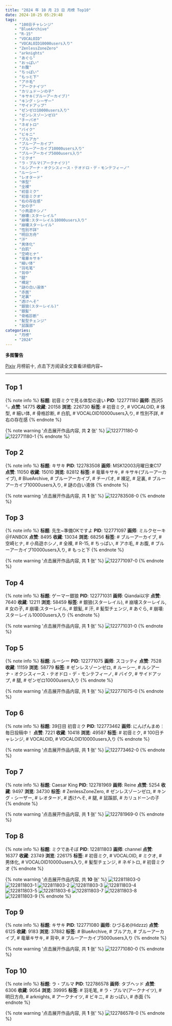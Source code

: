 ```yaml
---
title: "2024 年 10 月 23 日 月榜 Top10"
date: 2024-10-25 05:29:48
tags:
    - "100日チャレンジ"
    - "BlueArchive"
    - "R-15"
    - "VOCALOID"
    - "VOCALOID10000users入り"
    - "ZenlessZoneZero"
    - "arknights"
    - "あぐら"
    - "おっぱい"
    - "お腹"
    - "ちっぱい"
    - "もっと下"
    - "アホ毛"
    - "アークナイツ"
    - "カリュドーンの子"
    - "キサキ(ブルーアーカイブ)"
    - "キング・シーザー"
    - "サイドアップ"
    - "ゼンゼロ10000users入り"
    - "ゼンレスゾーンゼロ"
    - "チーパオ"
    - "ネギトロ"
    - "バイク"
    - "ビキニ"
    - "ブルアカ"
    - "ブルーアーカイブ"
    - "ブルーアーカイブ10000users入り"
    - "ブルーアーカイブ5000users入り"
    - "ミクオ"
    - "ラ・プルマ(アークナイツ)"
    - "ルシアーナ・オクシスィース・テオドロ・デ・モンテフィーノ"
    - "ルーシー"
    - "レオタード"
    - "体型"
    - "全裸"
    - "初音ミク"
    - "初音ミクオ"
    - "右の存在感"
    - "女の子"
    - "小鳥遊ホシノ"
    - "崩壊:スターレイル"
    - "崩壊:スターレイル10000users入り"
    - "崩壊スターレイル"
    - "性別不詳"
    - "明日方舟"
    - "汗"
    - "男体化"
    - "白肌"
    - "空崎ヒナ"
    - "竜華キサキ"
    - "細い体"
    - "羽毛笔"
    - "背中"
    - "腿"
    - "裸足"
    - "謎の白い液体"
    - "赤面"
    - "足裏"
    - "透けへそ"
    - "銀狼(スターレイル)"
    - "銀髪"
    - "骨格診断"
    - "髪型チェンジ"
    - "鼠蹊部"
categories:
    - "月榜"
    - "2024"
---
```


<i class="fa fa-triangle-exclamation"></i>**多图警告**<i class="fa fa-triangle-exclamation"></i>

[Pixiv](https://www.pixiv.net/) 月榜前十, 点击下方阅读全文查看详细内容~

<!-- more -->

---

## Top 1

{% note info %}
**标题**: 初音ミクで見る体型の違い
**PID**: 122771180 **画师**: 西沢5㍉
**点赞**: 14775 **收藏**: 20158 **浏览**: 226730
**标签**: # 初音ミク, # VOCALOID, # 体型, # 細い体, # 骨格診断, # 白肌, # VOCALOID10000users入り, # 性別不詳, # 右の存在感
{% endnote %}

{% note warning '点击展开作品内容, 共 **2** 张' %}
![122771180-0](https://i.pixiv.re/img-original/img/2024/09/26/00/00/41/122771180_p0.jpg)
![122771180-1](https://i.pixiv.re/img-original/img/2024/09/26/00/00/41/122771180_p1.jpg)
{% endnote %}

## Top 2

{% note info %}
**标题**: キサキ
**PID**: 122783508 **画师**: MSK12003月曜日東C17
**点赞**: 11050 **收藏**: 15010 **浏览**: 82812
**标签**: # 竜華キサキ, # キサキ(ブルーアーカイブ), # BlueArchive, # ブルーアーカイブ, # チーパオ, # 裸足, # 足裏, # ブルーアーカイブ10000users入り, # 謎の白い液体
{% endnote %}

{% note warning '点击展开作品内容, 共 **1** 张' %}
![122783508-0](https://i.pixiv.re/img-original/img/2024/09/26/13/51/58/122783508_p0.jpg)
{% endnote %}

## Top 3

{% note info %}
**标题**: 先生~準備OKですよ
**PID**: 122771097 **画师**: ミルクセーキ＠FANBOX
**点赞**: 8495 **收藏**: 13034 **浏览**: 68256
**标签**: # ブルーアーカイブ, # 空崎ヒナ, # 小鳥遊ホシノ, # 全裸, # R-15, # ちっぱい, # アホ毛, # お腹, # ブルーアーカイブ10000users入り, # もっと下
{% endnote %}

{% note warning '点击展开作品内容, 共 **1** 张' %}
![122771097-0](https://i.pixiv.re/img-original/img/2024/09/26/00/00/23/122771097_p0.jpg)
{% endnote %}

## Top 4

{% note info %}
**标题**: ゲーマー銀狼
**PID**: 122771031 **画师**: Qiandai以宇
**点赞**: 7640 **收藏**: 12211 **浏览**: 58459
**标签**: # 銀狼(スターレイル), # 崩壊スターレイル, # 女の子, # 崩壊:スターレイル, # 銀髪, # 汗, # 髪型チェンジ, # あぐら, # 崩壊:スターレイル10000users入り
{% endnote %}

{% note warning '点击展开作品内容, 共 **1** 张' %}
![122771031-0](https://i.pixiv.re/img-original/img/2024/09/26/00/00/11/122771031_p0.png)
{% endnote %}

## Top 5

{% note info %}
**标题**: ルーシー
**PID**: 122771075 **画师**: スコッティ
**点赞**: 7528 **收藏**: 11159 **浏览**: 58779
**标签**: # ゼンレスゾーンゼロ, # ルーシー, # ルシアーナ・オクシスィース・テオドロ・デ・モンテフィーノ, # バイク, # サイドアップ, # 腿, # ゼンゼロ10000users入り
{% endnote %}

{% note warning '点击展开作品内容, 共 **1** 张' %}
![122771075-0](https://i.pixiv.re/img-original/img/2024/09/26/00/00/18/122771075_p0.jpg)
{% endnote %}

## Top 6

{% note info %}
**标题**: 39日目 初音ミク
**PID**: 122773462 **画师**: にんげんまめ￤毎日投稿中！
**点赞**: 7221 **收藏**: 10418 **浏览**: 49587
**标签**: # 初音ミク, # 100日チャレンジ, # VOCALOID, # VOCALOID10000users入り
{% endnote %}

{% note warning '点击展开作品内容, 共 **1** 张' %}
![122773462-0](https://i.pixiv.re/img-original/img/2024/09/26/01/10/07/122773462_p0.png)
{% endnote %}

## Top 7

{% note info %}
**标题**: Caesar King
**PID**: 122781969 **画师**: Reine
**点赞**: 5254 **收藏**: 9497 **浏览**: 34730
**标签**: # ZenlessZoneZero, # ゼンレスゾーンゼロ, # キング・シーザー, # レオタード, # 透けへそ, # 腿, # 鼠蹊部, # カリュドーンの子
{% endnote %}

{% note warning '点击展开作品内容, 共 **1** 张' %}
![122781969-0](https://i.pixiv.re/img-original/img/2024/09/26/12/08/01/122781969_p0.jpg)
{% endnote %}

## Top 8

{% note info %}
**标题**: ミクであそぼ
**PID**: 122811803 **画师**: channel
**点赞**: 16377 **收藏**: 23749 **浏览**: 226175
**标签**: # 初音ミク, # VOCALOID, # ミクオ, # 男体化, # VOCALOID10000users入り, # 髪型チェンジ, # ネギトロ, # 初音ミクオ
{% endnote %}

{% note warning '点击展开作品内容, 共 **10** 张' %}
![122811803-0](https://i.pixiv.re/img-original/img/2024/09/27/16/16/46/122811803_p0.jpg)
![122811803-1](https://i.pixiv.re/img-original/img/2024/09/27/16/16/46/122811803_p1.jpg)
![122811803-2](https://i.pixiv.re/img-original/img/2024/09/27/16/16/46/122811803_p2.jpg)
![122811803-3](https://i.pixiv.re/img-original/img/2024/09/27/16/16/46/122811803_p3.jpg)
![122811803-4](https://i.pixiv.re/img-original/img/2024/09/27/16/16/46/122811803_p4.jpg)
![122811803-5](https://i.pixiv.re/img-original/img/2024/09/27/16/16/46/122811803_p5.jpg)
![122811803-6](https://i.pixiv.re/img-original/img/2024/09/27/16/16/46/122811803_p6.jpg)
![122811803-7](https://i.pixiv.re/img-original/img/2024/09/27/16/16/46/122811803_p7.jpg)
![122811803-8](https://i.pixiv.re/img-original/img/2024/09/27/16/16/46/122811803_p8.jpg)
![122811803-9](https://i.pixiv.re/img-original/img/2024/09/27/16/16/46/122811803_p9.jpg)
{% endnote %}

## Top 9

{% note info %}
**标题**: キサキ
**PID**: 122771080 **画师**: ひづるめ(Hidzzz)
**点赞**: 6125 **收藏**: 9183 **浏览**: 37882
**标签**: # BlueArchive, # ブルアカ, # ブルーアーカイブ, # 竜華キサキ, # 背中, # ブルーアーカイブ5000users入り
{% endnote %}

{% note warning '点击展开作品内容, 共 **1** 张' %}
![122771080-0](https://i.pixiv.re/img-original/img/2024/09/26/00/00/20/122771080_p0.jpg)
{% endnote %}

## Top 10

{% note info %}
**标题**: ラ・プルマ
**PID**: 122786578 **画师**: タブヘッド
**点赞**: 6306 **收藏**: 9054 **浏览**: 39995
**标签**: # 羽毛笔, # ラ・プルマ(アークナイツ), # 明日方舟, # arknights, # アークナイツ, # ビキニ, # おっぱい, # 赤面
{% endnote %}

{% note warning '点击展开作品内容, 共 **1** 张' %}
![122786578-0](https://i.pixiv.re/img-original/img/2024/09/26/17/03/44/122786578_p0.jpg)
{% endnote %}

